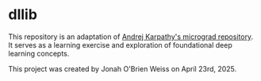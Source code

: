 # dllib

This repository is an adaptation of [Andrej Karpathy's micrograd repository](https://github.com/karpathy/micrograd). It serves as a learning exercise and exploration of foundational deep learning concepts.

This project was created by Jonah O'Brien Weiss on April 23rd, 2025.